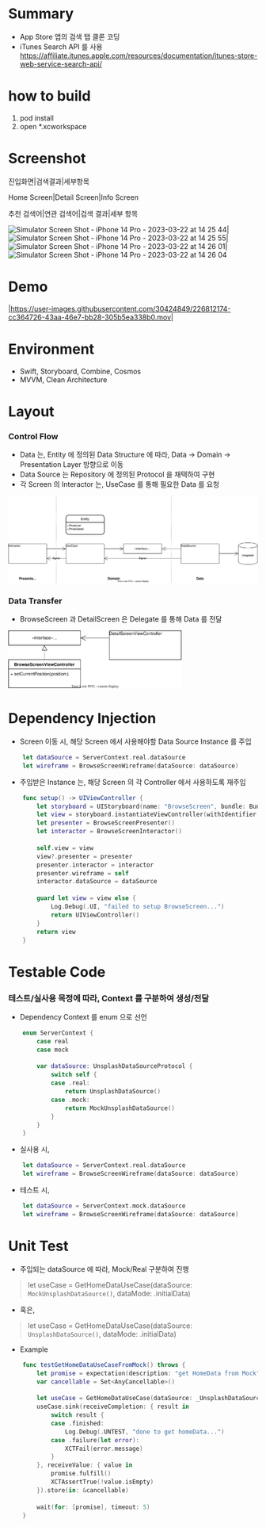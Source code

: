 # Summary
- App Store 앱의 검색 탭 클론 코딩
- iTunes Search API 를 사용
https://affiliate.itunes.apple.com/resources/documentation/itunes-store-web-service-search-api/

# how to build
1. pod install
2. open *.xcworkspace

# Screenshot
진입화면|검색결과|세부항목

Home Screen|Detail Screen|Info Screen

추천 검색어|연관 검색어|검색 결과|세부 항목

![Simulator Screen Shot - iPhone 14 Pro - 2023-03-22 at 14 25 44](https://user-images.githubusercontent.com/30424849/226813615-cb02390e-4898-4e2a-8ec3-616482b15988.jpeg)|![Simulator Screen Shot - iPhone 14 Pro - 2023-03-22 at 14 25 55](https://user-images.githubusercontent.com/30424849/226813643-4bf32ff5-2b54-4a46-811c-1cc708c74737.jpeg)|![Simulator Screen Shot - iPhone 14 Pro - 2023-03-22 at 14 26 01](https://user-images.githubusercontent.com/30424849/226813670-4ece4d36-c1b8-4d5d-8459-0d31e0b722b0.jpeg)|![Simulator Screen Shot - iPhone 14 Pro - 2023-03-22 at 14 26 04](https://user-images.githubusercontent.com/30424849/226813716-f2cd91a7-14a0-42aa-a6ab-c5ef1e5bd597.jpeg)

# Demo
|https://user-images.githubusercontent.com/30424849/226812174-cc364726-43aa-46e7-bb28-305b5ea338b0.mov|

# Environment
- Swift, Storyboard, Combine, Cosmos
- MVVM, Clean Architecture


# Layout

### Control Flow
- Data 는, Entity 에 정의된 Data Structure 에 따라, Data -> Domain -> Presentation Layer 방향으로 이동
- Data Source 는 Repository 에 정의된 Protocol 을 채택하여 구현
- 각 Screen 의 Interactor 는, UseCase 를 통해 필요한 Data 를 요청
<img src="https://github.com/taitty/SwiftPractice/blob/master/myPhotoBrowser/Note/Layout.svg" width="800px">

### Data Transfer
- BrowseScreen 과 DetailScreen 은 Delegate 를 통해 Data 를 전달
<img src="https://github.com/taitty/SwiftPractice/blob/master/myPhotoBrowser/Note/Delegate.svg" width="350px">


# Dependency Injection
- Screen 이동 시, 해당 Screen 에서 사용해야할 Data Source Instance 를 주입
```Swift
    let dataSource = ServerContext.real.dataSource
    let wireframe = BrowseScreenWireframe(dataSource: dataSource)
```

- 주입받은 Instance 는, 해당 Screen 의 각 Controller 에서 사용하도록 재주입
```Swift
    func setup() -> UIViewController {
        let storyboard = UIStoryboard(name: "BrowseScreen", bundle: Bundle.main)
        let view = storyboard.instantiateViewController(withIdentifier: "BrowseScreen") as? BrowseScreenViewController
        let presenter = BrowseScreenPresenter()
        let interactor = BrowseScreenInteractor()
        
        self.view = view
        view?.presenter = presenter
        presenter.interactor = interactor
        presenter.wireframe = self
        interactor.dataSource = dataSource
        
        guard let view = view else {
            Log.Debug(.UI, "failed to setup BrowseScreen...")
            return UIViewController()
        }
        return view
    }
```

# Testable Code
### 테스트/실사용 목정에 따라, Context 를 구분하여 생성/전달
- Dependency Context 를 enum 으로 선언
```Swift
    enum ServerContext {
        case real
        case mock

        var dataSource: UnsplashDataSourceProtocol {
            switch self {
            case .real:
                return UnsplashDataSource()
            case .mock:
                return MockUnsplashDataSource()
            }
        }
    }
```

- 실사용 시,
```Swift
    let dataSource = ServerContext.real.dataSource
    let wireframe = BrowseScreenWireframe(dataSource: dataSource)
```

- 테스트 시,
```Swift
    let dataSource = ServerContext.mock.dataSource
    let wireframe = BrowseScreenWireframe(dataSource: dataSource)
```

# Unit Test
- 주입되는 dataSource 에 따라, Mock/Real 구분하여 진행

> let useCase = GetHomeDataUseCase(dataSource: `MockUnsplashDataSource()`, dataMode: .initialData) 

- 혹은,

> let useCase = GetHomeDataUseCase(dataSource: `UnsplashDataSource()`, dataMode: .initialData)

- Example
```Swift
    func testGetHomeDataUseCaseFromMock() throws {
        let promise = expectation(description: "get HomeData from Mock")
        var cancellable = Set<AnyCancellable>()

        let useCase = GetHomeDataUseCase(dataSource: _UnsplashDataSource()_, dataMode: .initialData)
        useCase.sink(receiveCompletion: { result in
            switch result {
            case .finished:
                Log.Debug(.UNTEST, "done to get homeData...")
            case .failure(let error):
                XCTFail(error.message)
            }
        }, receiveValue: { value in
            promise.fulfill()
            XCTAssertTrue(!value.isEmpty)
        }).store(in: &cancellable)

        wait(for: [promise], timeout: 5)
    }
```
